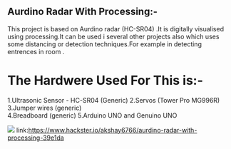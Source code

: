 ## Aurdino Radar With Processing:-
This project is based on Aurdino radar (HC-SR04) .It is digitally visualised using processing.It can be used i several other projects also 
which uses some distancing or detection techniques.For example in detecting entrences in room .
# The Hardwere Used For This is:-
1.Ultrasonic Sensor - HC-SR04 (Generic)
2.Servos (Tower Pro MG996R)
3.Jumper wires (generic)	
4.Breadboard (generic)
5.Arduino UNO and Genuino UNO



![](https://hackster.imgix.net/uploads/attachments/349507/dsc00001_GROewIVTfs.JPG?auto=compress%2Cformat&w=900&h=675&fit=min)
link:https://www.hackster.io/akshay6766/aurdino-radar-with-processing-39e1da

